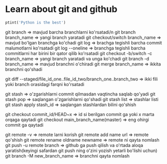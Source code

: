 # Learn about git and github

```python
ptint('Python is the best')
```

git branch => mavjud barcha branchlarni ko'rsatadi/n
git branch branch_name => yangi branch yaratadi
git checkout/switch branch_name => mavjud bo'lgan branchga ko'chadi
git log => brachga tegishli barcha commit malumotlarni ko'rsatadi
git log --oneline => branchga tegishli barcha commitlarni har birini bir qator qilib ko'rsatadi
git checkout -b/switch -c branch_name => yangi branch yaratadi va unga ko'chadi
git branch -d branch_name => mavjud branchni o'chiradi
git merge branch_name => ikkita branchni qo'shadi

git diff --staged/file_id_one..file_id_two/branch_one..branch_two => ikki fili yoki branch orasidagi farqni ko'rsatadi

git stash => o'zgarishlarni commit qilmasdan vaqtincha saqlab qo'yadi
git stash pop => saqlangan o'zgarishlarni qo'shadi
git stash list => stashlar listi
git stash apply stash_id => saqlangan stashlardan bilini qo'shish

git checkout commit_id/HEAD~x => id si berilgan commit ga yoki x marta orqaga qaytadi 
git checkout main_branch_name(master) => eng ohirgi commit ga qaytadi

git remote -v => remote larni korish
git remote add name url => remote qo'shish
git remote rename oldname newname => remote ni qayta nomlash
git push -u remote branch => github ga push qilish va o'rtada aloqa yaratish(keyingi safardan git push ning o'zini yozish yetarli bo'lishi uchun)
git branch -M new_branch_name => branchni qayta nomlash